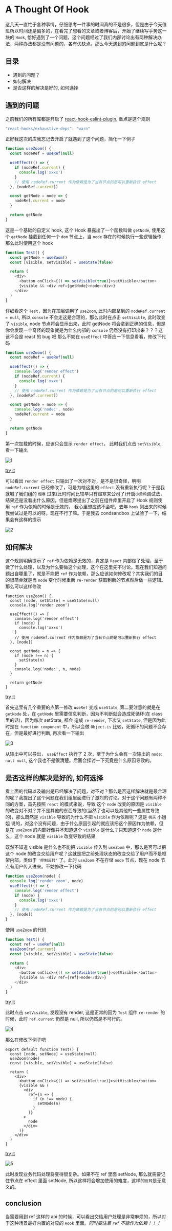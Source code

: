 # A Thought Of Hook

这几天一直忙于各种事情，仔细思考一件事的时间真的不是很多，但是由于今天值班所以时间还是偏多的，在看完了想看的文章或者博客后，开始了继续写手势这一块的 `Hook`,
恰好遇到了一个问题，这个问题经过了我们内部讨论出有两种解决办法，两种办法都是没有问题的，各有优缺点。那么今天遇到的问题到底是什么呢？

## 目录

- 遇到的问题？
- 如何解决
- 是否这样的解决是好的, 如何选择

## 遇到的问题

之前我们的所有库都是开启了 [react-hook-eslint-plugin](https://reactjs.org/docs/hooks-rules.html#eslint-plugin), 重点是这个规则

```js
"react-hooks/exhaustive-deps": "warn"
```

正好我这次的库我忘记去开启了就遇到了这个问题，简化一下例子

```js
function useZoom() {
  const nodeRef = useRef(null)

  useEffect(() => {
    if (nodeRef.current) {
      console.log('xxxx')
    }
    // 使用 nodeRef.current 作为依赖是为了当有节点的是可以重新执行 effect
  }, [nodeRef.current])

  const getNode = node => {
    nodeRef.current = node
  }

  return getNode
}
```

这是一个基础的自定义 hook, 这个 Hook 暴露出了一个函数叫做 `getNode`, 使用这个 `getNode` 挂载到任何一个 `dom` 节点上，当 `node` 存在的时候执行一些逻辑操作, 那么此时使用这个 hook

```js
function Test() {
  const getNode = useZoom()
  const [visible, setVisible] = useState(false)

  return (
    <div>
      <button onClick={() => setVisible(true)}>setVisible</button>
      {visible && <div ref={getNode}>node</div>}
    </div>
  )
}
```

仔细看这个 `Test`，因为在顶层调用了 `useZoom`, 此时内部拿到的 `nodeRef.current = null`, 所以 `console` 不会走这是合理的，那么此时在点击 `setVisible`, 此时改变了
`visible`, node 节点将会显示出来，此时 getNode 将会拿到正确的信息，但是你会发现一个奇怪的现象就是为什么内部的 `console` 仍然没有打印出来？？？这该不会是 react 的 bug 吧
那么不妨在 `useEffect` 中答应一下信息看看，修改下代码

```js
function useZoom() {
  const nodeRef = useRef(null)

  useEffect(() => {
    console.log('render effect')
    if (nodeRef.current) {
      console.log('xxxx')
    }
    // 使用 nodeRef.current 作为依赖是为了当有节点的是可以重新执行 effect
  }, [nodeRef.current])

  const getNode = node => {
    console.log('node:', node)
    nodeRef.current = node
  }

  return getNode
}
```

第一次加载的时候，应该只会显示 `render effect`， 此时我们点击 `setVisible`, 看一下输出

![1](./1.png)

[try it](https://codesandbox.io/s/stoic-firefly-drrui)

可以看出 `render effect` 只输出了一次对不对，是不是很奇怪，明明 `nodeRef.current` 已经修改了，可是为啥这里的 `effect` 没有重新执行呢？于是我就喊了我们组的
`煜寒` 过来(此时时间比较早只有煜寒来公司了)开启`小黄鸭`调试法，结果还是没看出什么原因，但是煜寒提出了之前在组件库里开启了 Hook 规则使用 `ref` 作为依赖的时候是无效的，
我心里想应该不会吧，去年 `hook` 刚出来的时候我尝试过是可以的呀。现在不行了嘛。于是我去 condsandbox 上试验了一下，结果会有这样的提示

![2](./2.png)

## 如何解决

这个规则明确提示了 `ref` 作为依赖是无效的，肯定是 `React` 内部做了处理，至于做了什么处理，以及为什么要做这个处理，这个在这里先不讨论。现在我们知道问题出自哪里了，就是不能把 `ref`
作为依赖，那么应该如何修改呢？其实我们的目的很简单就是当 `node` 变化时候重新 `re-render` 获取到新的节点然后做一些逻辑。那么可以这样修改

```js{2,13-15}
function useZoom() {
  const [node, setState] = useState(null)
  console.log('render zoom')

  useEffect(() => {
    console.log('render effect')
    if (node) {
      console.log('xxxx')
    }
    // 使用 nodeRef.current 作为依赖是为了当有节点的是可以重新执行 effect
  }, [node])

  const getNode = n => {
    if (node !== n) {
      setState(n)
    }
    console.log('node:', n, node)
  }

  return getNode
}
```

[try it](https://codesandbox.io/s/stoic-firefly-drrui)

首先这里有几个重要的点第一修改 `useRef` 变成 `useState`, 第二要注意的就是在 `getNode` 处，在 `getNode` 里需要信息判断，因为不判断就会造成死循环(在 class 里的话)，因为每次 setState, 都会
造成 `re-render`, 下次又 `setState`, 但是因为此时是在 `function component` 中，所以会做 `Object.is` 比较，死循环的问题不会存在，但是最好进行判断, 再次看一下输出

![3](./3.png)

从输出中可以导出， `useEffect` 执行了 2 次，至于为什么会有一次输出的 `node: null null`, 这个我也不是很清楚。后面会探讨一下究竟是什么原因导致的。

## 是否这样的解决是好的, 如何选择

看上面的代码以及输出是已经解决了问题，对不对？那么是否这样解决就是最合理的呢？我提出了这个问题在我们组里面进行了激烈的讨论。对于这个问题有两种不同的方案，首先按照 `react` 的模式来说，导致
这个 `node` 改变的原因是 `visible` 的改变对不对？并不是其他的东西导致的(当然了也可以是其他的一些属性导致的)，那么既然是 `visible` 导致的为什么不把 `visible` 作为依赖呢？这是 `桃夭` 小姐姐
说的，对这个没有问题，由于什么原因引起的就应该把这个原因作为依赖，但是在 `useZoom` 的内部好像并不知道这个 `visible` 是什么？只知道这个 `node` 是什么，这个 node 就是 `visible` 改变导致的结果

既然不知道 visible 是什么也不能把 `visible` 传入到 `useZoom` 中，那么是否可以把这个 node 的改变交给用户呢？这就是把之前处理状态的改变交给了用户而不是框架内部，类似于 `'控制反转'` 了。此时
`useZoom` 不在存储 `node` 节点，现在 node 节点有用户传入进来。不妨修改一下代码

```js
function useZoom(node) {
  console.log('render zoom', node)
  useEffect(() => {
    console.log('render effect')
    if (node) {
      console.log('xxxx')
    }
    // 使用 nodeRef.current 作为依赖是为了当有节点的是可以重新执行 effect
  }, [node])
}
```

使用 `useZoom` 的代码

```js
function Test() {
  const ref = useRef(null)
  useZoom(ref.current)
  const [visible, setVisible] = useState(false)

  return (
    <div>
      <button onClick={() => setVisible(true)}>setVisible</button>
      {visible && <div ref={ref}>node</div>}
    </div>
  )
}
```

[try it](https://codesandbox.io/s/stoic-firefly-drrui)

此时点击 `setVisible`, 发现没有 render, 这是正常的因为 `Test` 组件 `re-render` 的时候，此时 `ref.current` 仍然是 null, 所以仍然是不可行的。

![4](./4.png)

那么在修改下例子吧

```js{10-16}
export default function Test() {
  const [node, setNode] = useState(null)
  useZoom(node)
  const [visible, setVisible] = useState(false)

  return (
    <div>
      <button onClick={() => setVisible(true)}>setVisible</button>
      {visible && (
        <div
          ref={n => {
            if (n !== node) {
              setNode(n)
            }
          }}
        >
          node
        </div>
      )}
    </div>
  )
}
```

[try it](https://codesandbox.io/s/stoic-firefly-drrui)

![5](./5.png)

此时发现业务代码处理将变得很复杂。如果不在 ref 里面 setNode, 那么就需要记住节点在 effect 里面 setNode, 所以这样将会增加使用的难度，这样的`反转`是无意义的。

## conclusion

当需要用到 ref 这样的 api 的时候，可以看出交给用户处理是非常麻烦的，所以对于这种场景最好内置的对应的 `Hook` 里面。_同时要注意 `ref` 不能作为依赖！！！_

